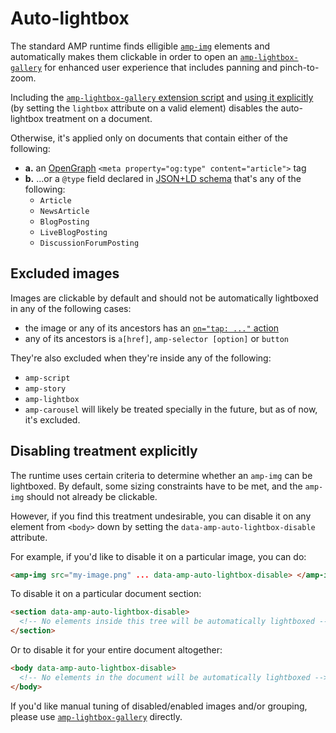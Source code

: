 # Auto-lightbox

The standard AMP runtime finds elligible
[`amp-img`](https://amp.dev/documentation/components/amp-img) elements and
automatically makes them clickable in order to open an
[`amp-lightbox-gallery`](https://amp.dev/documentation/components/amp-lightbox-gallery)
for enhanced user experience that includes panning and pinch-to-zoom.

Including the
[`amp-lightbox-gallery` extension script](https://amp.dev/documentation/components/amp-lightbox-gallery/)
and
[using it explicitly](https://amp.dev/documentation/components/amp-lightbox-gallery/#usage)
(by setting the `lightbox` attribute on a valid element) disables the
auto-lightbox treatment on a document.

Otherwise, it's applied only on documents that contain either of the following:

- **a.** an [OpenGraph](http://ogp.me/)
  `<meta property="og:type" content="article">` tag
- **b.** ...or a `@type` field declared in
  [JSON+LD schema](https://amp.dev/documentation/guides-and-tutorials/optimize-and-measure/discovery#use-schema.org-for-most-search-engines)
  that's any of the following:
  - `Article`
  - `NewsArticle`
  - `BlogPosting`
  - `LiveBlogPosting`
  - `DiscussionForumPosting`

## Excluded images

Images are clickable by default and should not be automatically lightboxed in
any of the following cases:

- the image or any of its ancestors has an
  [`on="tap: ..."` action](./amp-actions-and-events.md)
- any of its ancestors is `a[href]`, `amp-selector [option]` or `button`

They're also excluded when they're inside any of the following:

- `amp-script`
- `amp-story`
- `amp-lightbox`
- `amp-carousel` will likely be treated specially in the future, but as of now,
  it's excluded.

## Disabling treatment explicitly

The runtime uses certain criteria to determine whether an `amp-img` can be
lightboxed. By default, some sizing constraints have to be met, and the
`amp-img` should not already be clickable.

However, if you find this treatment undesirable, you can disable it on any
element from `<body>` down by setting the `data-amp-auto-lightbox-disable`
attribute.

For example, if you'd like to disable it on a particular image, you can do:

```html
<amp-img src="my-image.png" ... data-amp-auto-lightbox-disable> </amp-img>
```

To disable it on a particular document section:

```html
<section data-amp-auto-lightbox-disable>
  <!-- No elements inside this tree will be automatically lightboxed -->
</section>
```

Or to disable it for your entire document altogether:

```html
<body data-amp-auto-lightbox-disable>
  <!-- No elements in the document will be automatically lightboxed -->
</body>
```

If you'd like manual tuning of disabled/enabled images and/or grouping, please
use
[`amp-lightbox-gallery`](https://amp.dev/documentation/components/amp-lightbox-gallery)
directly.
